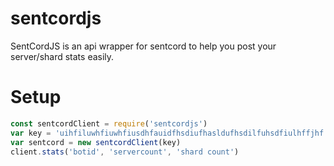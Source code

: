 # sentcordjs
 SentCordJS is an api wrapper for sentcord to help you post your server/shard stats easily.

 # Setup
 ```javascript
 const sentcordClient = require('sentcordjs')
 var key = 'uihfiluwhfiuwhfiusdhfauidfhsdiufhasldufhsdilfuhsdfiulhffjhf'
 var sentcord = new sentcordClient(key)
 client.stats('botid', 'servercount', 'shard count')
